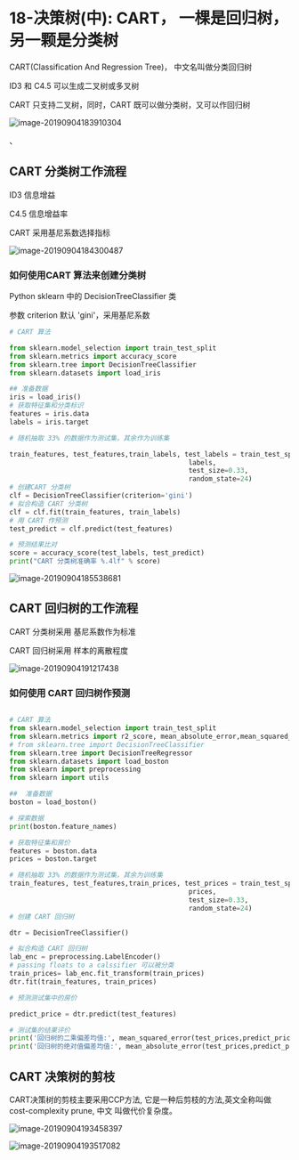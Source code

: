 # 18-决策树(中): CART， 一棵是回归树，另一颗是分类树



CART(Classification And Regression Tree)， 中文名叫做分类回归树



ID3 和 C4.5 可以生成二叉树或多叉树

CART 只支持二叉树，同时，CART 既可以做分类树，又可以作回归树

![image-20190904183910304](./images/image-20190904183910304.png)

、

## CART 分类树工作流程

ID3 信息增益

C4.5 信息增益率

CART 采用基尼系数选择指标



![image-20190904184300487](./images/image-20190904184300487.png)



### 如何使用CART 算法来创建分类树

Python  sklearn 中的 DecisionTreeClassifier 类

参数 criterion 默认 'gini'，采用基尼系数



```python
# CART 算法

from sklearn.model_selection import train_test_split
from sklearn.metrics import accuracy_score
from sklearn.tree import DecisionTreeClassifier
from sklearn.datasets import load_iris

## 准备数据
iris = load_iris()
# 获取特征集和分类标识
features = iris.data
labels = iris.target

# 随机抽取 33% 的数据作为测试集，其余作为训练集

train_features, test_features,train_labels, test_labels = train_test_split(features, 
                                             labels, 
                                             test_size=0.33, 
                                             random_state=24)
# 创建CART 分类树
clf = DecisionTreeClassifier(criterion='gini')
# 拟合构造 CART 分类树
clf = clf.fit(train_features, train_labels)
# 用 CART 作预测
test_predict = clf.predict(test_features)

# 预测结果比对
score = accuracy_score(test_labels, test_predict)
print("CART 分类树准确率 %.4lf" % score)
```



![image-20190904185538681](./images/image-20190904185538681.png)



## CART 回归树的工作流程

CART 分类树采用 基尼系数作为标准

CART 回归树采用 样本的离散程度



![image-20190904191217438](./images/image-20190904191217438.png)



### 如何使用 CART 回归树作预测



```python

# CART 算法
from sklearn.model_selection import train_test_split
from sklearn.metrics import r2_score, mean_absolute_error,mean_squared_error
# from sklearn.tree import DecisionTreeClassifier
from sklearn.tree import DecisionTreeRegressor
from sklearn.datasets import load_boston
from sklearn import preprocessing
from sklearn import utils

##  准备数据
boston = load_boston()

# 探索数据
print(boston.feature_names)

# 获取特征集和房价
features = boston.data
prices = boston.target

# 随机抽取 33% 的数据作为测试集，其余为训练集
train_features, test_features,train_prices, test_prices = train_test_split(features, 
                                             prices, 
                                             test_size=0.33, 
                                             random_state=24)
# 创建 CART 回归树

dtr = DecisionTreeClassifier()

# 拟合构造 CART 回归树
lab_enc = preprocessing.LabelEncoder()
# passing floats to a calssifier 可以被分类
train_prices= lab_enc.fit_transform(train_prices)
dtr.fit(train_features, train_prices)

# 预测测试集中的房价

predict_price = dtr.predict(test_features)

# 测试集的结果评价
print('回归树的二乘偏差均值:', mean_squared_error(test_prices,predict_price))
print('回归树的绝对值偏差均值:', mean_absolute_error(test_prices,predict_price))
```



## CART 决策树的剪枝

CART决策树的剪枝主要采用CCP方法, 它是一种后剪枝的方法,英文全称叫做 cost-complexity  prune, 中文 叫做代价复杂度。

![image-20190904193458397](./images/image-20190904193458397.png)



![image-20190904193517082](./images/image-20190904193517082.png)



